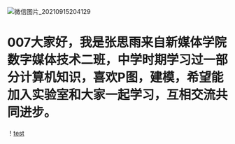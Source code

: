 ![微信图片_20210915204129](https://user-images.githubusercontent.com/90620227/133594182-e0bbe11b-762f-4bd8-976c-30315ccf71c2.jpg)
# 007大家好，我是张思雨来自新媒体学院数字媒体技术二班，中学时期学习过一部分计算机知识，喜欢P图，建模，希望能加入实验室和大家一起学习，互相交流共同进步。

！[test](https://github.com/GCZASFA/007/blob/main/file01/%E5%BE%AE%E4%BF%A1%E5%9B%BE%E7%89%87_20210915204129.jpg)
